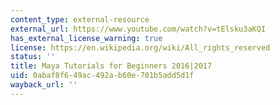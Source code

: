 ```yaml
---
content_type: external-resource
external_url: https://www.youtube.com/watch?v=tElsku3aKQI
has_external_license_warning: true
license: https://en.wikipedia.org/wiki/All_rights_reserved
status: ''
title: Maya Tutorials for Beginners 2016|2017
uid: 0abaf8f6-49ac-492a-b60e-701b5add5d1f
wayback_url: ''
---
```

